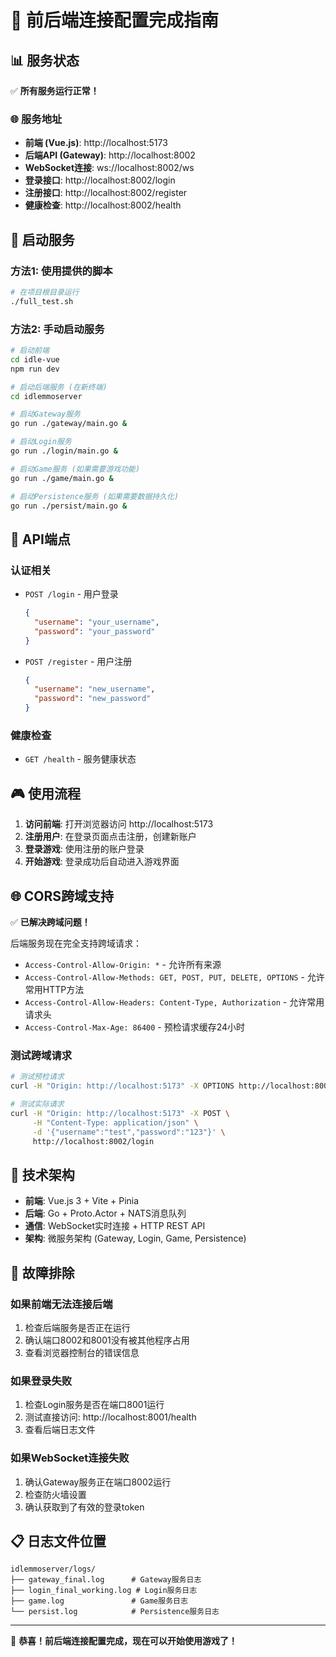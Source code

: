 # 🎯 前后端连接配置完成指南

## 📊 服务状态

✅ **所有服务运行正常！**

### 🌐 服务地址
- **前端 (Vue.js)**: http://localhost:5173
- **后端API (Gateway)**: http://localhost:8002
- **WebSocket连接**: ws://localhost:8002/ws
- **登录接口**: http://localhost:8002/login
- **注册接口**: http://localhost:8002/register
- **健康检查**: http://localhost:8002/health

## 🚀 启动服务

### 方法1: 使用提供的脚本
```bash
# 在项目根目录运行
./full_test.sh
```

### 方法2: 手动启动服务
```bash
# 启动前端
cd idle-vue
npm run dev

# 启动后端服务 (在新终端)
cd idlemmoserver

# 启动Gateway服务
go run ./gateway/main.go &

# 启动Login服务
go run ./login/main.go &

# 启动Game服务 (如果需要游戏功能)
go run ./game/main.go &

# 启动Persistence服务 (如果需要数据持久化)
go run ./persist/main.go &
```

## 🔌 API端点

### 认证相关
- `POST /login` - 用户登录
  ```json
  {
    "username": "your_username",
    "password": "your_password"
  }
  ```

- `POST /register` - 用户注册
  ```json
  {
    "username": "new_username",
    "password": "new_password"
  }
  ```

### 健康检查
- `GET /health` - 服务健康状态

## 🎮 使用流程

1. **访问前端**: 打开浏览器访问 http://localhost:5173
2. **注册用户**: 在登录页面点击注册，创建新账户
3. **登录游戏**: 使用注册的账户登录
4. **开始游戏**: 登录成功后自动进入游戏界面

## 🌐 CORS跨域支持

✅ **已解决跨域问题！**

后端服务现在完全支持跨域请求：
- `Access-Control-Allow-Origin: *` - 允许所有来源
- `Access-Control-Allow-Methods: GET, POST, PUT, DELETE, OPTIONS` - 允许常用HTTP方法
- `Access-Control-Allow-Headers: Content-Type, Authorization` - 允许常用请求头
- `Access-Control-Max-Age: 86400` - 预检请求缓存24小时

### 测试跨域请求
```bash
# 测试预检请求
curl -H "Origin: http://localhost:5173" -X OPTIONS http://localhost:8002/login

# 测试实际请求
curl -H "Origin: http://localhost:5173" -X POST \
     -H "Content-Type: application/json" \
     -d '{"username":"test","password":"123"}' \
     http://localhost:8002/login
```

## 📝 技术架构

- **前端**: Vue.js 3 + Vite + Pinia
- **后端**: Go + Proto.Actor + NATS消息队列
- **通信**: WebSocket实时连接 + HTTP REST API
- **架构**: 微服务架构 (Gateway, Login, Game, Persistence)

## 🔧 故障排除

### 如果前端无法连接后端
1. 检查后端服务是否正在运行
2. 确认端口8002和8001没有被其他程序占用
3. 查看浏览器控制台的错误信息

### 如果登录失败
1. 检查Login服务是否在端口8001运行
2. 测试直接访问: http://localhost:8001/health
3. 查看后端日志文件

### 如果WebSocket连接失败
1. 确认Gateway服务正在端口8002运行
2. 检查防火墙设置
3. 确认获取到了有效的登录token

## 📋 日志文件位置

```
idlemmoserver/logs/
├── gateway_final.log      # Gateway服务日志
├── login_final_working.log # Login服务日志
├── game.log               # Game服务日志
└── persist.log            # Persistence服务日志
```

---

🎉 **恭喜！前后端连接配置完成，现在可以开始使用游戏了！**